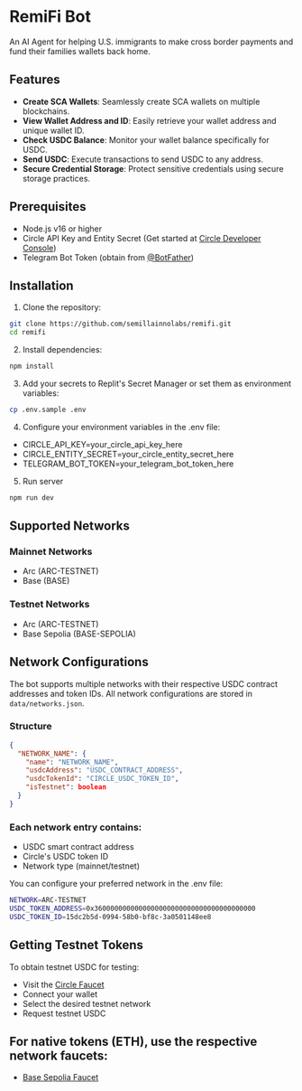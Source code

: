 # RemiFi Bot

An AI Agent for helping U.S. immigrants to make cross border payments and fund their families wallets back home.

## Features

- **Create SCA Wallets**: Seamlessly create SCA wallets on multiple blockchains.
- **View Wallet Address and ID**: Easily retrieve your wallet address and unique wallet ID.
- **Check USDC Balance**: Monitor your wallet balance specifically for USDC.
- **Send USDC**: Execute transactions to send USDC to any address.
- **Secure Credential Storage**: Protect sensitive credentials using secure storage practices.

## Prerequisites

- Node.js v16 or higher
- Circle API Key and Entity Secret (Get started at [Circle Developer Console](https://console.circle.com))
- Telegram Bot Token (obtain from [@BotFather](https://t.me/BotFather))

## Installation

1. Clone the repository:

```bash
git clone https://github.com/semillainnolabs/remifi.git
cd remifi
```

2. Install dependencies:

```bash
npm install
```

3. Add your secrets to Replit's Secret Manager or set them as environment variables:

```bash
cp .env.sample .env
```

4. Configure your environment variables in the .env file:
- CIRCLE_API_KEY=your_circle_api_key_here
- CIRCLE_ENTITY_SECRET=your_circle_entity_secret_here
- TELEGRAM_BOT_TOKEN=your_telegram_bot_token_here

5. Run server

```bash
npm run dev
```

## Supported Networks 

### Mainnet Networks
- Arc (ARC-TESTNET)
- Base (BASE)

### Testnet Networks
- Arc (ARC-TESTNET)
- Base Sepolia (BASE-SEPOLIA)

## Network Configurations

The bot supports multiple networks with their respective USDC contract addresses and token IDs. All network configurations are stored in `data/networks.json`.

### Structure
```json
{
  "NETWORK_NAME": {
    "name": "NETWORK_NAME",
    "usdcAddress": "USDC_CONTRACT_ADDRESS",
    "usdcTokenId": "CIRCLE_USDC_TOKEN_ID",
    "isTestnet": boolean
  }
}
```

### Each network entry contains:
- USDC smart contract address
- Circle's USDC token ID
- Network type (mainnet/testnet)

You can configure your preferred network in the .env file:

```bash
NETWORK=ARC-TESTNET
USDC_TOKEN_ADDRESS=0x3600000000000000000000000000000000000000
USDC_TOKEN_ID=15dc2b5d-0994-58b0-bf8c-3a0501148ee8
```

## Getting Testnet Tokens
To obtain testnet USDC for testing:

- Visit the [Circle Faucet](https://faucet.circle.com/)
- Connect your wallet
- Select the desired testnet network
- Request testnet USDC

## For native tokens (ETH), use the respective network faucets:

- [Base Sepolia Faucet](https://www.alchemy.com/faucets/base-sepolia)
